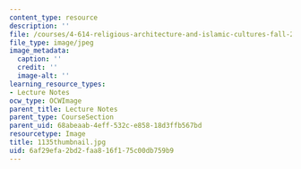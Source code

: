 ```yaml
---
content_type: resource
description: ''
file: /courses/4-614-religious-architecture-and-islamic-cultures-fall-2002/6af29efa2bd2faa816f175c00db759b9_1135thumbnail.jpg
file_type: image/jpeg
image_metadata:
  caption: ''
  credit: ''
  image-alt: ''
learning_resource_types:
- Lecture Notes
ocw_type: OCWImage
parent_title: Lecture Notes
parent_type: CourseSection
parent_uid: 68abeaab-4eff-532c-e858-18d3ffb567bd
resourcetype: Image
title: 1135thumbnail.jpg
uid: 6af29efa-2bd2-faa8-16f1-75c00db759b9
---
```

